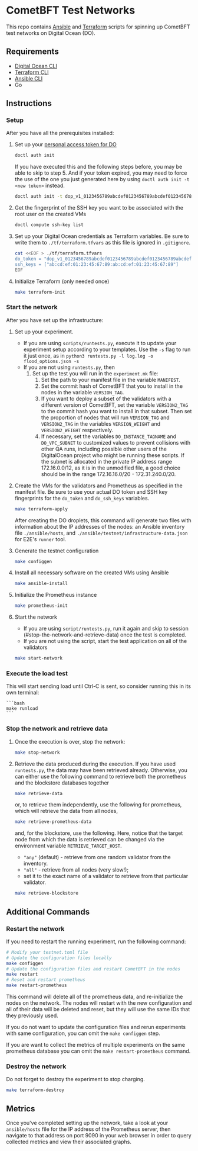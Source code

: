 # CometBFT Test Networks

This repo contains [Ansible] and [Terraform] scripts for spinning up CometBFT test networks on Digital Ocean (DO).

## Requirements

- [Digital Ocean CLI][doctl]
- [Terraform CLI][Terraform]
- [Ansible CLI][Ansible]
- Go

## Instructions

### Setup

After you have all the prerequisites installed:

1. Set up your [personal access token for DO](https://docs.digitalocean.com/reference/api/create-personal-access-token/)

    ```bash
    doctl auth init
    ```

    If you have executed this and the following steps before, you may be able to skip to step 5.
    And if your token expired, you may need to force the use of the one you just generated here by using `doctl auth init -t <new token>` instead.

    ```bash
    doctl auth init -t dop_v1_0123456789abcdef0123456789abcdef0123456789abcdef0123456789abcdef
    ```

2. Get the fingerprint of the SSH key you want to be associated with the root user on the created VMs

    ```bash
    doctl compute ssh-key list
    ```

3. Set up your Digital Ocean credentials as Terraform variables. Be sure to write them to `./tf/terraform.tfvars` as this file is ignored in `.gitignore`.

    ```bash
    cat <<EOF > ./tf/terraform.tfvars
    do_token = "dop_v1_0123456789abcdef0123456789abcdef0123456789abcdef0123456789abcdef"
    ssh_keys = ["ab:cd:ef:01:23:45:67:89:ab:cd:ef:01:23:45:67:89"]
    EOF
    ```

4. Initialize Terraform (only needed once)

    ```bash
    make terraform-init
    ```

### Start the network

After you have set up the infrastructure:

1. Set up your experiment.
    - If you are using `scripts/runtests.py`, execute it 
       to update your experiment setup according to your templates.  Use the `-s` flag to run it just 
       once, as in `python3 runtests.py -l log.log -o flood_options.json -s`
    - If you are not using `runtests.py`, then
        1. Set up the test you will run in the `experiment.mk` file:
            1. Set the path to your manifest file in the variable `MANIFEST`.
            2. Set the commit hash of CometBFT that you to install in the nodes in the variable `VERSION_TAG`.
            3. If you want to deploy a subset of the validators with a different version of CometBFT, set
               the variable `VERSION2_TAG` to the commit hash you want to install in that subset. Then set
               the proportion of nodes that will run `VERSION_TAG` and `VERSION2_TAG` in the variables
               `VERSION_WEIGHT` and `VERSION2_WEIGHT` respectively.
            4. If necessary, set the variables `DO_INSTANCE_TAGNAME` and `DO_VPC_SUBNET` to customized
               values to prevent collisions with other QA runs, including possible other users of the
               DigitalOcean project who might be running these scripts. If the subnet is allocated in the
               private IP address range 172.16.0.0/12, as it is in the unmodified file, a good choice should be
               in the range 172.16.16.0/20 - 172.31.240.0/20.

2. Create the VMs for the validators and Prometheus as specified in the manifest file.
    Be sure to use your actual DO token and SSH key fingerprints for the `do_token` and `do_ssh_keys` variables.

    ```bash
    make terraform-apply
    ```
    
    After creating the DO droplets, this command will generate two files with information about the
    IP addresses of the nodes: an Ansible inventory file `./ansible/hosts`, and
    `./ansible/testnet/infrastructure-data.json` for E2E's `runner` tool.

3. Generate the testnet configuration

    ```bash
    make configgen
    ```

4. Install all necessary software on the created VMs using Ansible

    ```bash
    make ansible-install
    ```

5. Initialize the Prometheus instance

    ```bash
    make prometheus-init
    ```

6. Start the network
    - If you are using `script/runtests.py`, run it again and skip to session (#stop-the-network-and-retrieve-data) once the test is completed.
    - If you are not using the script, start the test application on all of the validators

    ```bash
    make start-network
    ```

### Execute the load test

This will start sending load until Ctrl-C is sent, so consider running this in its own terminal:

    ```bash
    make runload
    ```

### Stop the network and retrieve data

1. Once the execution is over, stop the network:

    ```bash
    make stop-network
    ```

2. Retrieve the data produced during the execution.
    If you have used `runtests.py`, the data may have been retrieved already. 
    Otherwise, you can either use the following command to retrieve both the prometheus and the blockstore databases together

    ```bash
    make retrieve-data
    ```

    or, to retrieve them independently, use the following for prometheus, which will retrieve the data from all nodes,

    ```bash
    make retrieve-prometheus-data
    ```

    and, for the blockstore, use the following. Here, notice that the target node from which the data is retrieved can be changed via the environment variable `RETRIEVE_TARGET_HOST`.
      - `"any"` (default) - retrieve from one random validator from the inventory.
      - `"all"` - retrieve from all nodes (very slow!);
      - set it to the exact name of a validator to retrieve from that particular validator.

    ```bash
    make retrieve-blockstore
    ```

## Additional Commands

### Restart the network

If you need to restart the running experiment, run the following command:

```sh
# Modify your testnet.toml file
# Update the configuration files locally
make configgen
# Update the configuration files and restart CometBFT in the nodes
make restart
# Reset and restart prometheus
make restart-prometheus
```

This command will delete all of the prometheus data, and re-initialize the nodes
on the network. The nodes will restart with the new configuration and all of their
data will be deleted and reset, but they will use the same IDs that they previously used.

If you do not want to update the configuration files and rerun experiments with same
configuration, you can omit the `make configgen` step.

If you are want to collect the metrics of multiple experiments on the same prometheus database
you can omit the `make restart-prometheus` command.

### Destroy the network

Do not forget to destroy the experiment to stop charging.

```sh
make terraform-destroy
```

## Metrics

Once you've completed setting up the network, take a look at your
`ansible/hosts` file for the IP address of the Prometheus server, then navigate
to that address on port 9090 in your web browser in order to query collected
metrics and view their associated graphs.

[Ansible]: https://docs.ansible.com/ansible/latest/index.html
[Terraform]: https://www.terraform.io/docs
[doctl]: https://docs.digitalocean.com/reference/doctl/how-to/install/
